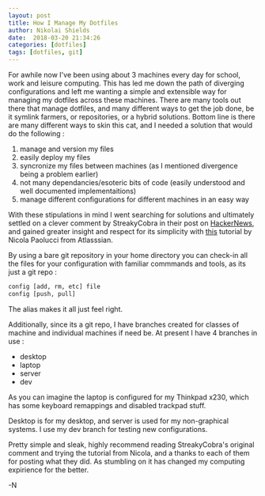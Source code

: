```yaml
---
layout: post
title: How I Manage My Dotfiles 
author: Nikolai Shields
date:  2018-03-20 21:34:26
categories: [dotfiles]
tags: [dotfiles, git]
---
```


For awhile now I've been using about 3 machines every day for school, work and leisure computing.
This has led me down the path of diverging configurations and left me wanting a simple and extensible way for managing my dotfiles across these machines.
There are many tools out there that manage dotfiles, and many different ways to get the job done, be it symlink farmers, or repositories, or a hybrid solutions.
Bottom line is there are many different ways to skin this cat, and I needed a solution that would do the following :

1) manage and version my files
2) easily deploy my files
3) syncronize my files between machines (as I mentioned divergence being a problem earlier)
4) not many dependancies/esoteric bits of code (easily understood and well documented implementaitions)
5) manage different configurations for different machines in an easy way

With these stipulations in mind I went searching for solutions and ultimately settled on a clever comment by StreakyCobra in their post on [HackerNews](https://news.ycombinator.com/item?id=11070797),
and gained greater insight and respect for its simplicity with [this](https://developer.atlassian.com/blog/2016/02/best-way-to-store-dotfiles-git-bare-repo/) tutorial by Nicola Paolucci from Atlasssian.

By using a bare git repository in your home directory you can check-in all the files for your configuration with familiar commmands and tools, as its just a git repo :

````bash
config [add, rm, etc] file
config [push, pull]
````

The alias makes it all just feel right.

Additionally, since its a git repo, I have branches created for classes of machine and individual machines if need be. 
At present I have 4 branches in use :

+ desktop
+ laptop
+ server
+ dev

As you can imagine the laptop is configured for my Thinkpad x230, which has some keyboard remappings and disabled trackpad stuff.

Desktop is for my desktop, and server is used for my non-graphical systems.
I use my dev branch for testing new configurations.

Pretty simple and sleak, highly recommend reading StreakyCobra's original comment and trying the tutorial from Nicola, and a thanks to each of them for posting what they did.
As stumbling on it has changed my computing expirience for the better.

-N
